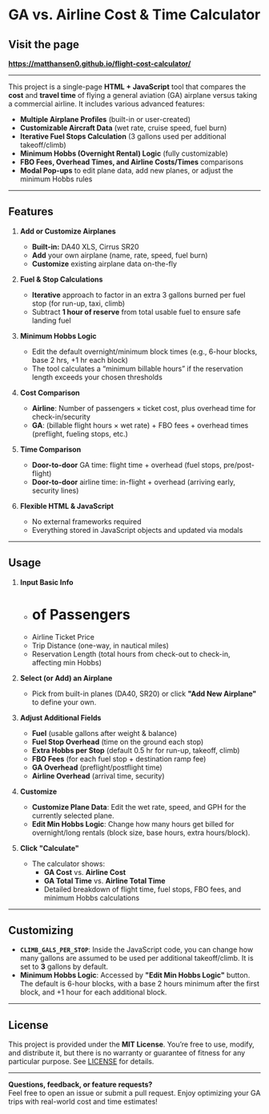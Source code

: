 # GA vs. Airline Cost & Time Calculator

## Visit the page
**https://matthansen0.github.io/flight-cost-calculator/**

---

This project is a single-page **HTML + JavaScript** tool that compares the **cost** and **travel time** of flying a general aviation (GA) airplane versus taking a commercial airline. It includes various advanced features:

- **Multiple Airplane Profiles** (built-in or user-created)
- **Customizable Aircraft Data** (wet rate, cruise speed, fuel burn)
- **Iterative Fuel Stops Calculation** (3 gallons used per additional takeoff/climb)
- **Minimum Hobbs (Overnight Rental) Logic** (fully customizable)
- **FBO Fees, Overhead Times, and Airline Costs/Times** comparisons
- **Modal Pop-ups** to edit plane data, add new planes, or adjust the minimum Hobbs rules

---

## Features

1. **Add or Customize Airplanes**
   - **Built-in:** DA40 XLS, Cirrus SR20  
   - **Add** your own airplane (name, rate, speed, fuel burn)  
   - **Customize** existing airplane data on-the-fly  

2. **Fuel & Stop Calculations**
   - **Iterative** approach to factor in an extra 3 gallons burned per fuel stop (for run-up, taxi, climb)
   - Subtract **1 hour of reserve** from total usable fuel to ensure safe landing fuel

3. **Minimum Hobbs Logic**
   - Edit the default overnight/minimum block times (e.g., 6-hour blocks, base 2 hrs, +1 hr each block)
   - The tool calculates a “minimum billable hours” if the reservation length exceeds your chosen thresholds

4. **Cost Comparison**
   - **Airline**: Number of passengers × ticket cost, plus overhead time for check-in/security
   - **GA**: (billable flight hours × wet rate) + FBO fees + overhead times (preflight, fueling stops, etc.)

5. **Time Comparison**
   - **Door-to-door** GA time: flight time + overhead (fuel stops, pre/post-flight)  
   - **Door-to-door** airline time: in-flight + overhead (arriving early, security lines)

6. **Flexible HTML & JavaScript**
   - No external frameworks required
   - Everything stored in JavaScript objects and updated via modals

---

## Usage

1. **Input Basic Info**
   - # of Passengers
   - Airline Ticket Price
   - Trip Distance (one-way, in nautical miles)
   - Reservation Length (total hours from check-out to check-in, affecting min Hobbs)

2. **Select (or Add) an Airplane**
   - Pick from built-in planes (DA40, SR20) or click **"Add New Airplane"** to define your own.

3. **Adjust Additional Fields**
   - **Fuel** (usable gallons after weight & balance)
   - **Fuel Stop Overhead** (time on the ground each stop)
   - **Extra Hobbs per Stop** (default 0.5 hr for run-up, takeoff, climb)
   - **FBO Fees** (for each fuel stop + destination ramp fee)
   - **GA Overhead** (preflight/postflight time)
   - **Airline Overhead** (arrival time, security)

4. **Customize**
   - **Customize Plane Data**: Edit the wet rate, speed, and GPH for the currently selected plane.
   - **Edit Min Hobbs Logic**: Change how many hours get billed for overnight/long rentals (block size, base hours, extra hours/block).

5. **Click "Calculate"**
   - The calculator shows:
     - **GA Cost** vs. **Airline Cost**
     - **GA Total Time** vs. **Airline Total Time**
     - Detailed breakdown of flight time, fuel stops, FBO fees, and minimum Hobbs calculations

---

## Customizing

- **`CLIMB_GALS_PER_STOP`**: Inside the JavaScript code, you can change how many gallons are assumed to be used per additional takeoff/climb. It is set to **3** gallons by default.
- **Minimum Hobbs Logic**: Accessed by **"Edit Min Hobbs Logic"** button. The default is 6-hour blocks, with a base 2 hours minimum after the first block, and +1 hour for each additional block.

---

## License

This project is provided under the **MIT License**. You’re free to use, modify, and distribute it, but there is no warranty or guarantee of fitness for any particular purpose. See [LICENSE](LICENSE) for details.

---

**Questions, feedback, or feature requests?**  
Feel free to open an issue or submit a pull request. Enjoy optimizing your GA trips with real-world cost and time estimates!
